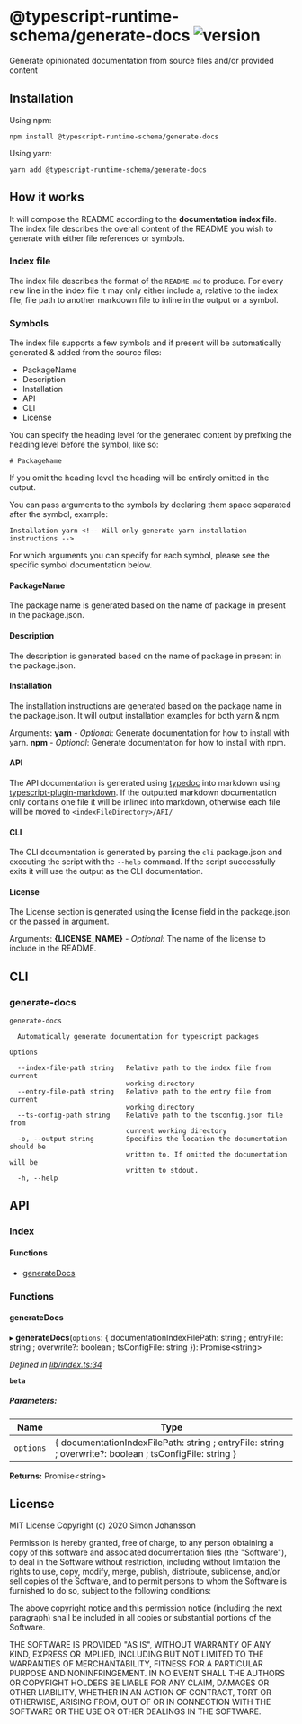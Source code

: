 # @typescript-runtime-schema/generate-docs ![version](https://badgen.net/badge/version/1.0.0/blue)
Generate opinionated documentation from source files and/or provided content

## Installation
Using npm:
```
npm install @typescript-runtime-schema/generate-docs
```
Using yarn:
```
yarn add @typescript-runtime-schema/generate-docs
```
## How it works
It will compose the README according to the **documentation index file**. The index file describes the overall content of the README you wish to generate with either file references or symbols.

### Index file
The index file describes the format of the `README.md` to produce. For every new line in the index file it may only either include a, relative to the index file, file path to another markdown file to inline in the output or a symbol.

### Symbols
The index file supports a few symbols and if present will be automatically generated & added from the source files:
* PackageName
* Description
* Installation
* API
* CLI
* License

You can specify the heading level for the generated content by prefixing the heading level before the symbol, like so:
```
# PackageName
```

If you omit the heading level the heading will be entirely omitted in the output.

You can pass arguments to the symbols by declaring them space separated after the symbol, example:
```
Installation yarn <!-- Will only generate yarn installation instructions -->
```

For which arguments you can specify for each symbol, please see the specific symbol documentation below.

#### PackageName
The package name is generated based on the name of package in present in the package.json.

#### Description
The description is generated based on the name of package in present in the package.json.

#### Installation
The installation instructions are generated based on the package name in the package.json. It will output installation examples for both yarn & npm.

Arguments:
**yarn** - _Optional_: Generate documentation for how to install with yarn.
**npm** - _Optional_: Generate documentation for how to install with npm.

#### API
The API documentation is generated using [typedoc](https://typedoc.org/) into markdown using [typescript-plugin-markdown](https://www.npmjs.com/package/typedoc-plugin-markdown). If the outputted markdown documentation only contains one file it will be inlined into markdown, otherwise each file will be moved to `<indexFileDirectory>/API/`

#### CLI
The CLI documentation is generated by parsing the `cli` package.json and executing the script with the `--help` command. If the script successfully exits it will use the output as the CLI documentation.

#### License
The License section is generated using the license field in the package.json or the passed in argument.

Arguments:
**{LICENSE_NAME}** - _Optional_: The name of the license to include in the README.
## CLI

### generate-docs
```
generate-docs

  Automatically generate documentation for typescript packages 

Options

  --index-file-path string   Relative path to the index file from current       
                             working directory                                  
  --entry-file-path string   Relative path to the entry file from current       
                             working directory                                  
  --ts-config-path string    Relative path to the tsconfig.json file from       
                             current working directory                          
  -o, --output string        Specifies the location the documentation should be 
                             written to. If omitted the documentation will be   
                             written to stdout.                                 
  -h, --help
```
## API


### Index

#### Functions

* [generateDocs](README.md#generatedocs)

### Functions

#### generateDocs

▸ **generateDocs**(`options`: { documentationIndexFilePath: string ; entryFile: string ; overwrite?: boolean ; tsConfigFile: string  }): Promise\<string>

*Defined in [lib/index.ts:34](https://github.com/simonlovesyou/typescript-schema/blob/f87fd44/packages/generate-docs/lib/index.ts#L34)*

**`beta`** 

##### Parameters:

Name | Type |
------ | ------ |
`options` | { documentationIndexFilePath: string ; entryFile: string ; overwrite?: boolean ; tsConfigFile: string  } |

**Returns:** Promise\<string>

## License
MIT License Copyright (c) 2020 Simon Johansson

Permission is hereby granted, free of charge, to any person obtaining a copy of this software and associated documentation files (the "Software"), to deal in the Software without restriction, including without limitation the rights to use, copy, modify, merge, publish, distribute, sublicense, and/or sell copies of the Software, and to permit persons to whom the Software is furnished to do so, subject to the following conditions:

The above copyright notice and this permission notice (including the next paragraph) shall be included in all copies or substantial portions of the Software.

THE SOFTWARE IS PROVIDED "AS IS", WITHOUT WARRANTY OF ANY KIND, EXPRESS OR IMPLIED, INCLUDING BUT NOT LIMITED TO THE WARRANTIES OF MERCHANTABILITY, FITNESS FOR A PARTICULAR PURPOSE AND NONINFRINGEMENT. IN NO EVENT SHALL THE AUTHORS OR COPYRIGHT HOLDERS BE LIABLE FOR ANY CLAIM, DAMAGES OR OTHER LIABILITY, WHETHER IN AN ACTION OF CONTRACT, TORT OR OTHERWISE, ARISING FROM, OUT OF OR IN CONNECTION WITH THE SOFTWARE OR THE USE OR OTHER DEALINGS IN THE SOFTWARE.